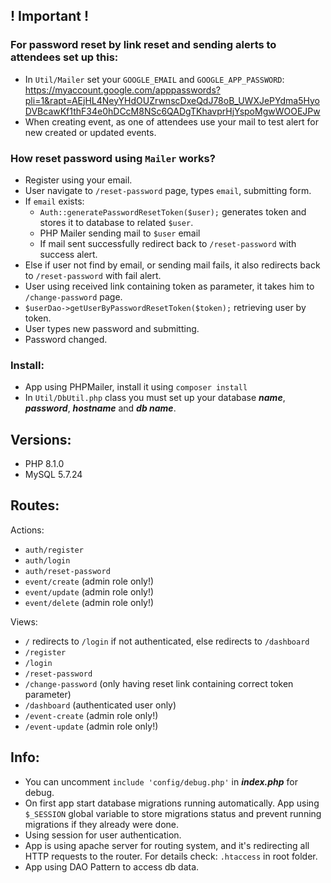 ## ! Important !
### For password reset by link reset and sending alerts to attendees set up this:
 - In `Util/Mailer` set your `GOOGLE_EMAIL` and `GOOGLE_APP_PASSWORD`: https://myaccount.google.com/apppasswords?pli=1&rapt=AEjHL4NeyYHdOUZrwnscDxeQdJ78oB_UWXJePYdma5HyoDVBcawKf1thF34e0hDCcM8NSc6QADgTKhavprHjYspoMgwWOOEJPw
 - When creating event, as one of attendees use your mail to test alert for new created or updated events.

### How reset password using `Mailer` works?
- Register using your email.
- User navigate to `/reset-password` page, types `email`, submitting form.
- If `email` exists:
  - `Auth::generatePasswordResetToken($user);` generates token and stores it to database to related `$user`.
  - PHP Mailer sending mail to `$user` email
  - If mail sent successfully redirect back to `/reset-password` with success alert.
- Else if user not find by email, or sending mail fails, it also redirects back to `/reset-password` with fail alert.
- User using received link containing token as parameter, it takes him to `/change-password` page.
- `$userDao->getUserByPasswordResetToken($token);` retrieving user by token. 
- User types new password and submitting.
- Password changed.

### Install:
  - App using PHPMailer, install it using `composer install`
  - In `Util/DbUtil.php` class you must set up your database **_name_**, **_password_**, **_hostname_** and **_db name_**.

## Versions:
- PHP 8.1.0
- MySQL 5.7.24

## Routes:
Actions:
- `auth/register`
- `auth/login`
- `auth/reset-password` 
- `event/create` (admin role only!)
- `event/update` (admin role only!)
- `event/delete` (admin role only!)

Views:
- `/` redirects to `/login` if not authenticated, else redirects to `/dashboard`
- `/register`
- `/login` 
- `/reset-password`
- `/change-password` (only having reset link containing correct token parameter)
- `/dashboard` (authenticated user only)
- `/event-create` (admin role only!)
- `/event-update` (admin role only!)

## Info:
- You can uncomment `include 'config/debug.php'` in **_index.php_** for debug.
- On first app start database migrations running automatically. App using `$_SESSION` global variable to store migrations status and prevent running migrations if they already were done.
- Using session for user authentication.
- App is using apache server for routing system, and it's redirecting all HTTP requests to the router. For details check: `.htaccess` in root folder.
- App using DAO Pattern to access db data.
